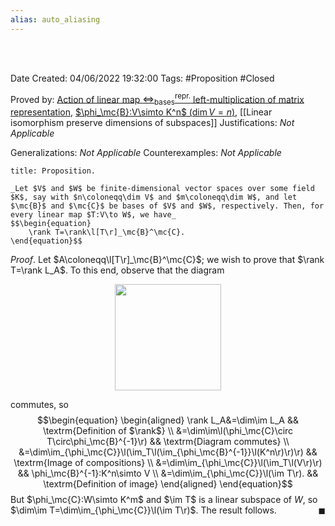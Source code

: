 ```yaml
---
alias: auto_aliasing
---
```


<br />
<br />

Date Created: 04/06/2022 19:32:00
Tags: #Proposition #Closed

Proved by: [Action of linear map $\Leftrightarrow^\textrm{repr.}_\textrm{bases}$ left-multiplication of matrix representation](Action%20of%20linear%20map%20repr%20under%20basis%20left-multiplication%20of%20matrix%20representation.md), [$\phi_\mc{B}:V\simto K^n$ ($\dim V=n$)](Linear%20isomorphism%20between%20finite-dim%20vector%20spaces%20and%20tuple%20spaces.md), [[Linear isomorphism preserve dimensions of subspaces]]
Justifications: _Not Applicable_

Generalizations: _Not Applicable_
Counterexamples: _Not Applicable_

``` ad-Proposition
title: Proposition.

_Let $V$ and $W$ be finite-dimensional vector spaces over some field $K$, say with $n\coloneqq\dim V$ and $m\coloneqq\dim W$, and let $\mc{B}$ and $\mc{C}$ be bases of $V$ and $W$, respectively. Then, for every linear map $T:V\to W$, we have_
$$\begin{equation}
    \rank T=\rank\l[T\r]_\mc{B}^\mc{C}.
\end{equation}$$

```

_Proof_. Let $A\coloneqq\l[T\r]_\mc{B}^\mc{C}$; we wish to prove that $\rank T=\rank L_A$. To this end, observe that the diagram

<center><img src="app://local/home/zhao/MathWiki/Images/2022-05-29_220733/image.svg", width=170></center>

commutes, so
$$\begin{equation}
    \begin{aligned}
        \rank L_A&=\dim\im L_A && \textrm{Definition of $\rank$} \\
        &=\dim\im\l(\phi_\mc{C}\circ T\circ\phi_\mc{B}^{-1}\r) && \textrm{Diagram commutes} \\
        &=\dim\im_{\phi_\mc{C}}\l(\im_T\l(\im_{\phi_\mc{B}^{-1}}\l(K^n\r)\r)\r) && \textrm{Image of compositions} \\
        &=\dim\im_{\phi_\mc{C}}\l(\im_T\l(V\r)\r) && \phi_\mc{B}^{-1}:K^n\simto V \\
        &=\dim\im_{\phi_\mc{C}}\l(\im T\r). && \textrm{Definition of image}
    \end{aligned}
\end{equation}$$
But $\phi_\mc{C}:W\simto K^m$ and $\im T$ is a linear subspace of $W$, so $\dim\im T=\dim\im_{\phi_\mc{C}}\l(\im T\r)$. The result follows.<span style="float:right;">$\blacksquare$</span>
